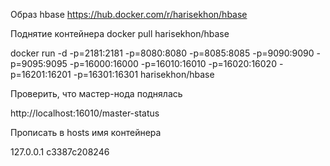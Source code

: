 Образ hbase
https://hub.docker.com/r/harisekhon/hbase

Поднятие контейнера
docker pull harisekhon/hbase

docker run -d -p=2181:2181 -p=8080:8080 -p=8085:8085 -p=9090:9090 -p=9095:9095 -p=16000:16000 -p=16010:16010 -p=16020:16020 -p=16201:16201 -p=16301:16301 harisekhon/hbase

Проверить, что мастер-нода поднялась

http://localhost:16010/master-status

Прописать в hosts имя контейнера

127.0.0.1 c3387c208246
